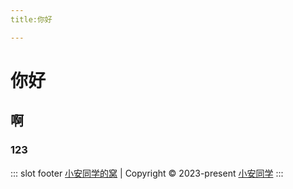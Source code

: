 ```yaml
---
title:你好

---
```


# 你好
## 啊
### 123

::: slot footer
[小安同学的窝](https://froan.cn) | Copyright © 2023-present [小安同学](https://github.com/fromann)
:::
